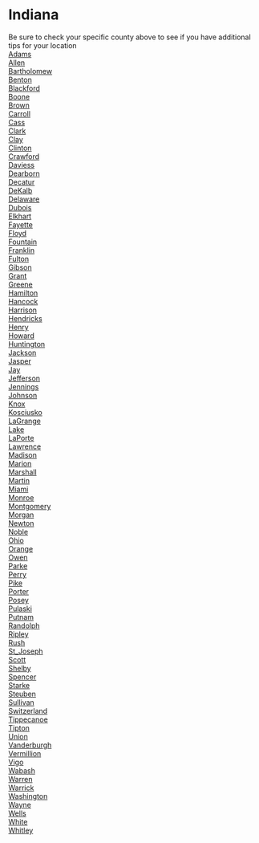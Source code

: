 # Indiana
Be sure to check your specific county above to see if you have additional tips for your location\
[Adams](Adams.md)\
[Allen](Allen.md)\
[Bartholomew](Bartholomew.md)\
[Benton](Benton.md)\
[Blackford](Blackford.md)\
[Boone](Boone.md)\
[Brown](Brown.md)\
[Carroll](Carroll.md)\
[Cass](Cass.md)\
[Clark](Clark.md)\
[Clay](Clay.md)\
[Clinton](Clinton.md)\
[Crawford](Crawford.md)\
[Daviess](Daviess.md)\
[Dearborn](Dearborn.md)\
[Decatur](Decatur.md)\
[DeKalb](DeKalb.md)\
[Delaware](Delaware.md)\
[Dubois](Dubois.md)\
[Elkhart](Elkhart.md)\
[Fayette](Fayette.md)\
[Floyd](Floyd.md)\
[Fountain](Fountain.md)\
[Franklin](Franklin.md)\
[Fulton](Fulton.md)\
[Gibson](Gibson.md)\
[Grant](Grant.md)\
[Greene](Greene.md)\
[Hamilton](Hamilton.md)\
[Hancock](Hancock.md)\
[Harrison](Harrison.md)\
[Hendricks](Hendricks.md)\
[Henry](Henry.md)\
[Howard](Howard.md)\
[Huntington](Huntington.md)\
[Jackson](Jackson.md)\
[Jasper](Jasper.md)\
[Jay](Jay.md)\
[Jefferson](Jefferson.md)\
[Jennings](Jennings.md)\
[Johnson](Johnson.md)\
[Knox](Knox.md)\
[Kosciusko](Kosciusko.md)\
[LaGrange](LaGrange.md)\
[Lake](Lake.md)\
[LaPorte](LaPorte.md)\
[Lawrence](Lawrence.md)\
[Madison](Madison.md)\
[Marion](Marion.md)\
[Marshall](Marshall.md)\
[Martin](Martin.md)\
[Miami](Miami.md)\
[Monroe](Monroe.md)\
[Montgomery](Montgomery.md)\
[Morgan](Morgan.md)\
[Newton](Newton.md)\
[Noble](Noble.md)\
[Ohio](Ohio.md)\
[Orange](Orange.md)\
[Owen](Owen.md)\
[Parke](Parke.md)\
[Perry](Perry.md)\
[Pike](Pike.md)\
[Porter](Porter.md)\
[Posey](Posey.md)\
[Pulaski](Pulaski.md)\
[Putnam](Putnam.md)\
[Randolph](Randolph.md)\
[Ripley](Ripley.md)\
[Rush](Rush.md)\
[St_Joseph](St_Joseph.md)\
[Scott](Scott.md)\
[Shelby](Shelby.md)\
[Spencer](Spencer.md)\
[Starke](Starke.md)\
[Steuben](Steuben.md)\
[Sullivan](Sullivan.md)\
[Switzerland](Switzerland.md)\
[Tippecanoe](Tippecanoe.md)\
[Tipton](Tipton.md)\
[Union](Union.md)\
[Vanderburgh](Vanderburgh.md)\
[Vermillion](Vermillion.md)\
[Vigo](Vigo.md)\
[Wabash](Wabash.md)\
[Warren](Warren.md)\
[Warrick](Warrick.md)\
[Washington](Washington.md)\
[Wayne](Wayne.md)\
[Wells](Wells.md)\
[White](White.md)\
[Whitley](Whitley.md)